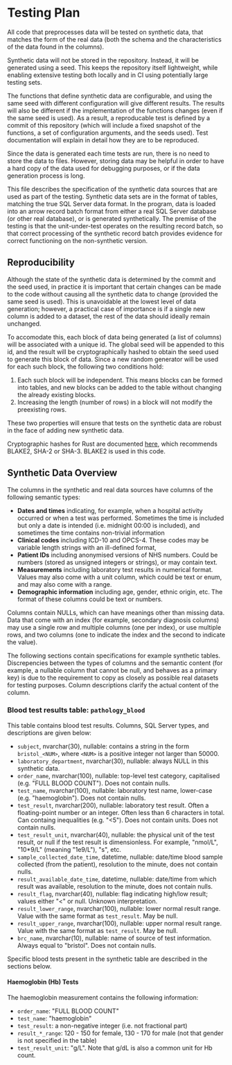 # Testing Plan

All code that preprocesses data will be tested on synthetic data, that matches the form of the real data (both the schema and the characteristics of the data found in the columns).

Synthetic data will not be stored in the repository. Instead, it will be generated using a seed. This keeps the repository itself lightweight, while enabling extensive testing both locally and in CI using potentially large testing sets. 

The functions that define synthetic data are configurable, and using the same seed with different configuration will give different results. The results will also be different if the implementation of the functions changes (even if the same seed is used). As a result, a reproducable test is defined by a commit of this repository (which will include a fixed snapshot of the functions, a set of configuration arguments, and the seeds used). Test documentation will explain in detail how they are to be reproduced.

Since the data is generated each time tests are run, there is no need to store the data to files. However, storing data may be helpful in order to have a hard copy of the data used for debugging purposes, or if the data generation process is long. 

This file describes the specification of the synthetic data sources that are used as part of the testing. Synthetic data sets are in the format of tables, matching the true SQL Server data format. In the program, data is loaded into an arrow record batch format from either a real SQL Server database (or other real database), or is generated synthetically. The premise of the testing is that the unit-under-test operates on the resulting record batch, so that correct processing of the synthetic record batch provides evidence for correct functioning on the non-synthetic version.

## Reproducibility

Although the state of the synthetic data is determined by the commit and the seed used, in practice it is important that certain changes can be made to the code without causing all the synthetic data to change (provided the same seed is used). This is unavoidable at the lowest level of data generation; however, a practical case of importance is if a single new column is added to a dataset, the rest of the data should ideally remain unchanged.

To accomodate this, each block of data being generated (a list of columns) will be associated with a unique id. The global seed will be appended to this id, and the result will be cryptographically hashed to obtain the seed used to generate this block of data. Since a new random generator will be used for each such block, the following two conditions hold:
1. Each such block will be independent. This means blocks can be formed into tables, and new blocks can be added to the table without changing the already existing blocks.
2. Increasing the length (number of rows) in a block will not modify the preexisting rows.

These two properties will ensure that tests on the synthetic data are robust in the face of adding new synthetic data.

Cryptographic hashes for Rust are documented [here](https://github.com/RustCrypto/hashes#rustcrypto-hashes), which recommends BLAKE2, SHA-2 or SHA-3. BLAKE2 is used in this code.

## Synthetic Data Overview

The columns in the synthetic and real data sources have columns of the following semantic types:
* **Dates and times** indicating, for example, when a hospital activity occurred or when a test was performed. Sometimes the time is included but only a date is intended (i.e. midnight 00:00 is included), and sometimes the time contains non-trivial information
* **Clinical codes** including ICD-10 and OPCS-4. These codes may be variable length strings with an ill-defined format,  
* **Patient IDs** including anonymised versions of NHS numbers. Could be numbers (stored as unsigned integers or strings), or may contain text.
* **Measurements** including laboratory test results in numerical format. Values may also come with a unit column, which could be text or enum, and may also come with a range.
* **Demographic information** including age, gender, ethnic origin, etc. The format of these columns could be text or numbers.

Columns contain NULLs, which can have meanings other than missing data. Data that come with an index (for example, secondary diagnosis columns) may use a single row and multiple columns (one per index), or use multiple rows, and two columns (one to indicate the index and the second to indicate the value). 

The following sections contain specifications for example synthetic tables. Discrepencies between the types of columns and the semantic content (for example, a nullable column that cannot be null, and behaves as a primary key) is due to the requirement to copy as closely as possible real datasets for testing purposes. Column descriptions clarify the actual content of the column.

### Blood test results table: `pathology_blood`

This table contains blood test results. Columns, SQL Server types, and descriptions are given below:

* `subject`, nvarchar(30), nullable: contains a string in the form `bristol_<NUM>`, where `<NUM>` is a positive integer not larger than 50000.
* `laboratory_department`, nvarchar(30), nullable: always NULL in this synthetic data.
* `order_name`, nvarchar(100), nullable: top-level test category, capitalised (e.g. "FULL BLOOD COUNT"). Does not contain nulls.
* `test_name`, nvarchar(100), nullable: laboratory test name, lower-case (e.g. "haemoglobin"). Does not contain nulls.
* `test_result`, nvarchar(200), nullable: laboratory test result. Often a floating-point number or an integer. Often less than 6 characters in total. Can containg inequalities (e.g. "<5"). Does not contain units. Does not contain nulls.
* `test_result_unit`, nvarchar(40), nullable: the physical unit of the test result, or null if the test result is dimensionless. For example, "nmol/L", "10*9/L" (meaning "1e9/L"), "s", etc.
* `sample_collected_date_time`, datetime, nullable: date/time blood sample collected (from the patient), resolution to the minute, does not contain nulls.
* `result_available_date_time`, datetime, nullable: date/time from which result was available, resolution to the minute, does not contain nulls.
* `result_flag`, nvarchar(40), nullable: flag indicating high/low result; values either "<" or null. Unknown interpretation.
* `result_lower_range`, nvarchar(100), nullable: lower normal result range. Value with the same format as `test_result`. May be null.
* `result_upper_range`, nvarchar(100), nullable: upper normal result range. Value with the same format as `test_result`. May be null.
* `brc_name`, nvarchar(10), nullable: name of source of test information. Always equal to "bristol". Does not contain nulls.

Specific blood tests present in the synthetic table are described in the sections below.

#### Haemoglobin (Hb) Tests

The haemoglobin measurement contains the following information:

* `order_name`: "FULL BLOOD COUNT"
* `test_name`: "haemoglobin"
* `test_result`: a non-negative integer (i.e. not fractional part)
* `result_*_range`: 120 - 150 for female, 130 - 170 for male (not that gender is not specified in the table)
* `test_result_unit`: "g/L". Note that g/dL is also a common unit for Hb count.





